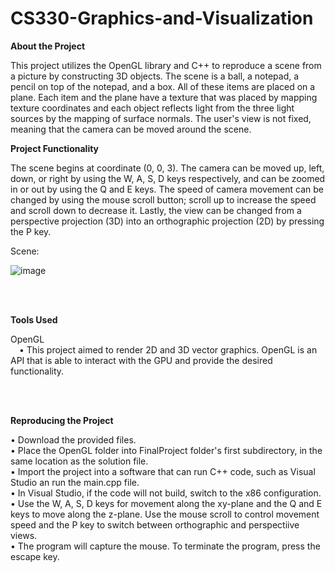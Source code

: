 # CS330-Graphics-and-Visualization
<b> About the Project </b>

This project utilizes the OpenGL library and C++ to reproduce a scene from a picture by constructing 3D objects. The scene is a ball, a notepad, a pencil on top of the notepad, and a box. All of these items are placed on a plane. Each item and the plane have a texture that was placed by mapping texture coordinates and each object reflects light from the three light sources by the mapping of surface normals. The user's view is not fixed, meaning that the camera can be moved around the scene.



<b> Project Functionality </b>

The scene begins at coordinate (0, 0, 3). The camera can be moved up, left, down, or right by using the W, A, S, D keys respectively, and can be zoomed in or out by using the Q and E keys. The speed of camera movement can be changed by using the mouse scroll button; scroll up to increase the speed and scroll down to decrease it. Lastly, the view can be changed from a perspective projection (3D) into an orthographic projection (2D) by pressing the P key.

Scene: 

![image](https://user-images.githubusercontent.com/95947696/209863681-ebe0e9a9-a30a-44dd-b235-5e6c119bef45.png)

<br>
<br>

<b> Tools Used </b>

OpenGL
<br>
&emsp;•	This project aimed to render 2D and 3D vector graphics. OpenGL is an API that is able to interact with the GPU and provide the desired functionality.

<br>
<br>

<b> Reproducing the Project </b>

•	Download the provided files.
<br>
•	Place the OpenGL folder into FinalProject folder's first subdirectory, in the same location as the solution file.
<br>
•	Import the project into a software that can run C++ code, such as Visual Studio an run the main.cpp file.
<br>
•	In Visual Studio, if the code will not build, switch to the x86 configuration.
<br>
•	Use the W, A, S, D keys for movement along the xy-plane and the Q and E keys to move along the z-plane. Use the mouse scroll to control movement speed and the P key to switch between orthographic and perspectiive views.
<br>
•	The program will capture the mouse. To terminate the program, press the escape key.
